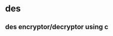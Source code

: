 # des
 des encryptor/decryptor using c
 -----------------------------------------------------------------------

